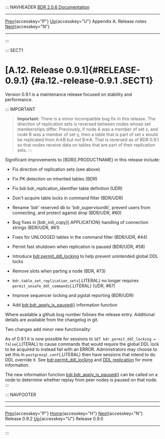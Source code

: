 ::: NAVHEADER
  [BDR 2.0.6 Documentation](index.md)                                                                                            
  ----------------------------------------------------------- ---------------------------------------- --------------------------- -----------------------------------------------------------
  [Prev](release-0.9.2.md "Release 0.9.2"){accesskey="P"}   [Up](releasenotes.md){accesskey="U"}    Appendix A. Release notes    [Next](release-0.9.0.md "Release 0.9.0"){accesskey="N"}

------------------------------------------------------------------------
:::

::: SECT1
# [A.12. Release 0.9.1]{#RELEASE-0.9.1} {#a.12.-release-0.9.1 .SECT1}

Version 0.9.1 is a maintenance release focused on stability and
performance.

::: IMPORTANT
> **Important:** There is a minor incompatible bug fix in this release.
> The direction of replication sets is reversed between nodes whose set
> memberships differ. Previously, if node A was a member of set x, and
> node B was a member of set y, then a table that is part of set x would
> be replicated from A=\>B but not B=\>A. That is reversed as of BDR
> 0.9.1 so that nodes receive data on tables that are part of their
> replication sets.
:::

Significant improvements to [BDR]{.PRODUCTNAME} in this release include:

-   Fix direction of replication sets (see above)

-   Fix PK detection on inherited tables (BDR)

-   Fix bdr.bdr_replication_identifier table definition (UDR)

-   Don\'t acquire table locks in command filter (BDR/UDR)

-   Rename \'bdr\' reserved db to \'bdr_supervisordb\', prevent users
    from connecting, and protect against drop (BDR/UDR, #60)

-   Bug fixes in [bdr_init_copy]{.APPLICATION} handling of connection
    strings (BDR/UDR, #61)

-   Fixes for UNLOGGED tables in the command filter (BDR/UDR, #44)

-   Permit fast shutdown when replication is paused (BDR/UDR, #58)

-   Introduce
    [bdr.permit_ddl_locking](bdr-configuration-variables.md#GUC-BDR-PERMIT-DDL-LOCKING)
    to help prevent unintended global DDL locks

-   Remove slots when parting a node (BDR, #73)

-   `bdr.table_set_replication_sets`{.LITERAL} no longer requires
    `permit_unsafe_ddl_commands`{.LITERAL} (UDR, #67)

-   Improve sequencer locking and pgstat reporting (BDR/UDR)

-   Add
    [bdr.bdr_apply_is_paused()](functions-node-mgmt.md#FUNCTION-BDR-APPLY-IS-PAUSED)
    information function

Where available a github bug number follows the release entry.
Additional details are available from the changelog in git.

Two changes add minor new functionality:

As of 0.9.1 it is now possible for sessions to
`SET bdr.permit_ddl_locking = false`{.LITERAL} to cause commands that
would require the global DDL lock to be acquired to instead fail with an
ERROR. Administrators may choose to set this in
`postgresql.conf`{.LITERAL} then have sessions that intend to do DDL
override it. See
[bdr.permit_ddl_locking](bdr-configuration-variables.md#GUC-BDR-PERMIT-DDL-LOCKING)
and [DDL replication](ddl-replication.md) for more information.

The new information function
[bdr.bdr_apply_is_paused()](functions-node-mgmt.md#FUNCTION-BDR-APPLY-IS-PAUSED)
can be called on a node to determine whether replay from peer nodes is
paused on that node.
:::

::: NAVFOOTER

------------------------------------------------------------------------

  ------------------------------------------- ---------------------------------------- -------------------------------------------
  [Prev](release-0.9.2.md){accesskey="P"}      [Home](index.md){accesskey="H"}       [Next](release-0.9.0.md){accesskey="N"}
  Release 0.9.2                                [Up](releasenotes.md){accesskey="U"}                                Release 0.9.0
  ------------------------------------------- ---------------------------------------- -------------------------------------------
:::
